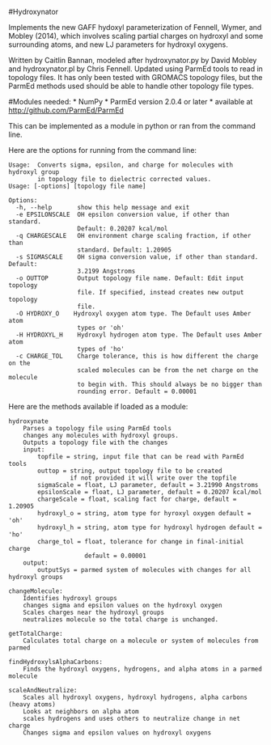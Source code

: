 #Hydroxynator

Implements the new GAFF hydoxyl parameterization of Fennell, Wymer, and Mobley (2014), which involves scaling partial charges on hydroxyl and some surrounding atoms, and new LJ parameters for hydroxyl oxygens.

Written by Caitlin Bannan, modeled after hydroxynator.py by David Mobley and hydroxynator.pl by Chris Fennell. Updated using ParmEd tools to read in topology files. It has only been tested with GROMACS topology files, but the ParmEd methods used should be able to handle other topology file types.

#Modules needed:
    * NumPy
    * ParmEd version 2.0.4 or later
        * available at http://github.com/ParmEd/ParmEd 

This can be implemented as a module in python or ran from the command line. 

Here are the options for running from the command line: 

    Usage:  Converts sigma, epsilon, and charge for molecules with hydroxyl group
            in topology file to dielectric corrected values.
    Usage: [-options] [topology file name]

    Options:
      -h, --help       show this help message and exit
      -e EPSILONSCALE  OH epsilon conversion value, if other than standard.
                       Default: 0.20207 kcal/mol
      -q CHARGESCALE   OH environment charge scaling fraction, if other than
                       standard. Default: 1.20905 
      -s SIGMASCALE    OH sigma conversion value, if other than standard. Default:
                       3.2199 Angstroms
      -o OUTTOP        Output topology file name. Default: Edit input topology
                       file. If specified, instead creates new output topology
                       file.
      -O HYDROXY_O    Hydroxyl oxygen atom type. The Default uses Amber atom
                       types or 'oh'
      -H HYDROXYL_H    Hydroxyl hydrogen atom type. The Default uses Amber atom
                       types of 'ho'
      -c CHARGE_TOL    Charge tolerance, this is how different the charge on the
                       scaled molecules can be from the net charge on the molecule
                       to begin with. This should always be no bigger than
                       rounding error. Default = 0.00001

Here are the methods available if loaded as a module: 

    hydroxynate
        Parses a topology file using ParmEd tools
        changes any molecules with hydroxyl groups. 
        Outputs a topology file with the changes 
        input:
            topfile = string, input file that can be read with ParmEd tools
            outtop = string, output topology file to be created
                     if not provided it will write over the topfile
            sigmaScale = float, LJ parameter, default = 3.21990 Angstroms
            epsilonScale = float, LJ parameter, default = 0.20207 kcal/mol
            chargeScale = float, scaling fact for charge, default = 1.20905
            hydroxyl_o = string, atom type for hyroxyl oxygen default = 'oh'
            hydroxyl_h = string, atom type for hydroxyl hydrogen default = 'ho'
            charge_tol = float, tolerance for change in final-initial charge
                         default = 0.00001
        output:
            outputSys = parmed system of molecules with changes for all hydroxyl groups

    changeMolecule: 
        Identifies hydroxyl groups
        changes sigma and epsilon values on the hydroxyl oxygen 
        Scales charges near the hydroxyl groups 
        neutralizes molecule so the total charge is unchanged. 

    getTotalCharge:
        Calculates total charge on a molecule or system of molecules from parmed

    findHydroxylsAlphaCarbons:
        Finds the hydroxyl oxygens, hydrogens, and alpha atoms in a parmed molecule

    scaleAndNeutralize:
        Scales all hydroxyl oxygens, hydroxyl hydrogens, alpha carbons (heavy atoms)
        Looks at neighbors on alpha atom 
        scales hydrogens and uses others to neutralize change in net charge
        Changes sigma and epsilon values on hydroxyl oxygens


